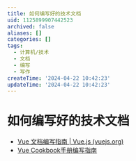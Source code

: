 ```yaml
---
title: 如何编写好的技术文档
uid: 1125899907442523
archived: false
aliases: []
categories: []
tags:
  - 计算机/技术
  - 文档
  - 编写
  - 写作
createTime: '2024-04-22 10:42:23'
updateTime: '2024-04-22 10:42:23'
---
```


# 如何编写好的技术文档

- [Vue 文档编写指南 | Vue.js (vuejs.org)](https://v3.cn.vuejs.org/guide/contributing/writing-guide.html#%E5%8E%9F%E5%88%99)
- [Vue Cookbook手册编写指南](https://v3.cn.vuejs.org/cookbook/)
